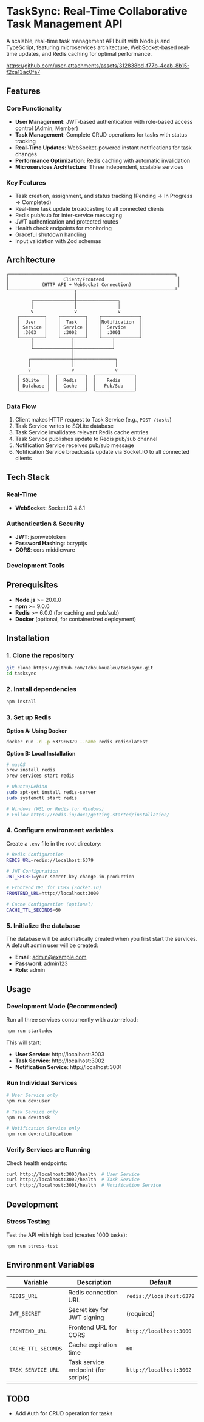 # TaskSync: Real-Time Collaborative Task Management API

A scalable, real-time task management API built with Node.js and TypeScript, featuring microservices architecture, WebSocket-based real-time updates, and Redis caching for optimal performance.

https://github.com/user-attachments/assets/312838bd-f77b-4eab-8b15-f2ca13ac0fa7

## Features

### Core Functionality

- **User Management**: JWT-based authentication with role-based access control (Admin, Member)
- **Task Management**: Complete CRUD operations for tasks with status tracking
- **Real-Time Updates**: WebSocket-powered instant notifications for task changes
- **Performance Optimization**: Redis caching with automatic invalidation
- **Microservices Architecture**: Three independent, scalable services

### Key Features

- Task creation, assignment, and status tracking (Pending → In Progress → Completed)
- Real-time task update broadcasting to all connected clients
- Redis pub/sub for inter-service messaging
- JWT authentication and protected routes
- Health check endpoints for monitoring
- Graceful shutdown handling
- Input validation with Zod schemas

## Architecture

```
┌─────────────────────────────────────────────────────────────┐
│                    Client/Frontend                           │
│            (HTTP API + WebSocket Connection)                 │
└────────────────────────┬────────────────────────────────────┘
                         │
         ┌───────────────┼───────────────┐
         │               │               │
         v               v               v
    ┌─────────┐    ┌─────────┐    ┌──────────────┐
    │  User   │    │  Task   │    │Notification  │
    │ Service │    │ Service │    │  Service     │
    │ :3003   │    │ :3002   │    │  :3001       │
    └────┬────┘    └────┬────┘    └────┬─────────┘
         │              │              │
         └──────────────┼──────────────┘
                        │
        ┌───────────────┼───────────────┐
        │               │               │
        v               v               v
    ┌──────────┐  ┌──────────┐  ┌──────────────┐
    │ SQLite   │  │  Redis   │  │    Redis     │
    │ Database │  │  Cache   │  │   Pub/Sub    │
    └──────────┘  └──────────┘  └──────────────┘
```

### Data Flow

1. Client makes HTTP request to Task Service (e.g., `POST /tasks`)
2. Task Service writes to SQLite database
3. Task Service invalidates relevant Redis cache entries
4. Task Service publishes update to Redis pub/sub channel
5. Notification Service receives pub/sub message
6. Notification Service broadcasts update via Socket.IO to all connected clients

## Tech Stack

### Real-Time

- **WebSocket**: Socket.IO 4.8.1

### Authentication & Security

- **JWT**: jsonwebtoken
- **Password Hashing**: bcryptjs
- **CORS**: cors middleware

### Development Tools

## Prerequisites

- **Node.js** >= 20.0.0
- **npm** >= 9.0.0
- **Redis** >= 6.0.0 (for caching and pub/sub)
- **Docker** (optional, for containerized deployment)

## Installation

### 1. Clone the repository

```bash
git clone https://github.com/Tchoukoualeu/tasksync.git
cd tasksync
```

### 2. Install dependencies

```bash
npm install
```

### 3. Set up Redis

**Option A: Using Docker**

```bash
docker run -d -p 6379:6379 --name redis redis:latest

```

**Option B: Local Installation**

```bash
# macOS
brew install redis
brew services start redis

# Ubuntu/Debian
sudo apt-get install redis-server
sudo systemctl start redis

# Windows (WSL or Redis for Windows)
# Follow https://redis.io/docs/getting-started/installation/
```

### 4. Configure environment variables

Create a `.env` file in the root directory:

```bash
# Redis Configuration
REDIS_URL=redis://localhost:6379

# JWT Configuration
JWT_SECRET=your-secret-key-change-in-production

# Frontend URL for CORS (Socket.IO)
FRONTEND_URL=http://localhost:3000

# Cache Configuration (optional)
CACHE_TTL_SECONDS=60
```

### 5. Initialize the database

The database will be automatically created when you first start the services. A default admin user will be created:

- **Email**: admin@example.com
- **Password**: admin123
- **Role**: admin

## Usage

### Development Mode (Recommended)

Run all three services concurrently with auto-reload:

```bash
npm run start:dev
```

This will start:

- **User Service**: http://localhost:3003
- **Task Service**: http://localhost:3002
- **Notification Service**: http://localhost:3001

### Run Individual Services

```bash
# User Service only
npm run dev:user

# Task Service only
npm run dev:task

# Notification Service only
npm run dev:notification
```

### Verify Services are Running

Check health endpoints:

```bash
curl http://localhost:3003/health  # User Service
curl http://localhost:3002/health  # Task Service
curl http://localhost:3001/health  # Notification Service
```

## Development

### Stress Testing

Test the API with high load (creates 1000 tasks):

```bash
npm run stress-test
```

## Environment Variables

| Variable            | Description                         | Default                  |
| ------------------- | ----------------------------------- | ------------------------ |
| `REDIS_URL`         | Redis connection URL                | `redis://localhost:6379` |
| `JWT_SECRET`        | Secret key for JWT signing          | (required)               |
| `FRONTEND_URL`      | Frontend URL for CORS               | `http://localhost:3000`  |
| `CACHE_TTL_SECONDS` | Cache expiration time               | `60`                     |
| `TASK_SERVICE_URL`  | Task service endpoint (for scripts) | `http://localhost:3002`  |

## TODO

- Add Auth for CRUD operation for tasks
